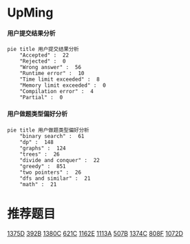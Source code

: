 # UpMing

<!-- tabs:start -->



#### **用户提交结果分析**

```mermaid
pie title 用户提交结果分析
    "Accepted" :  22
    "Rejected" :  0
    "Wrong answer" :  56
    "Runtime error" :  10
    "Time limit exceeded" :  8
    "Memory limit exceeded" :  0
    "Compilation error" :  4
    "Partial" :  0
```

#### **用户做题类型偏好分析**

```mermaid
pie title 用户做题类型偏好分析
    "binary search" :  61
    "dp" :  148
    "graphs" :  124
    "trees" :  26
    "divide and conquer" :  22
    "greedy" :  851
    "two pointers" :  26
    "dfs and similar" :  21
    "math" :  21
```



<!-- tabs:end -->
# 推荐题目
[1375D](https://codeforces.com/contest/1375/problem/D)
[392B](https://codeforces.com/contest/392/problem/B)
[1380C](https://codeforces.com/contest/1380/problem/C)
[621C](https://codeforces.com/contest/621/problem/C)
[1162E](https://codeforces.com/contest/1162/problem/E)
[1113A](https://codeforces.com/contest/1113/problem/A)
[507B](https://codeforces.com/contest/507/problem/B)
[1374C](https://codeforces.com/contest/1374/problem/C)
[808F](https://codeforces.com/contest/808/problem/F)
[1072D](https://codeforces.com/contest/1072/problem/D)
